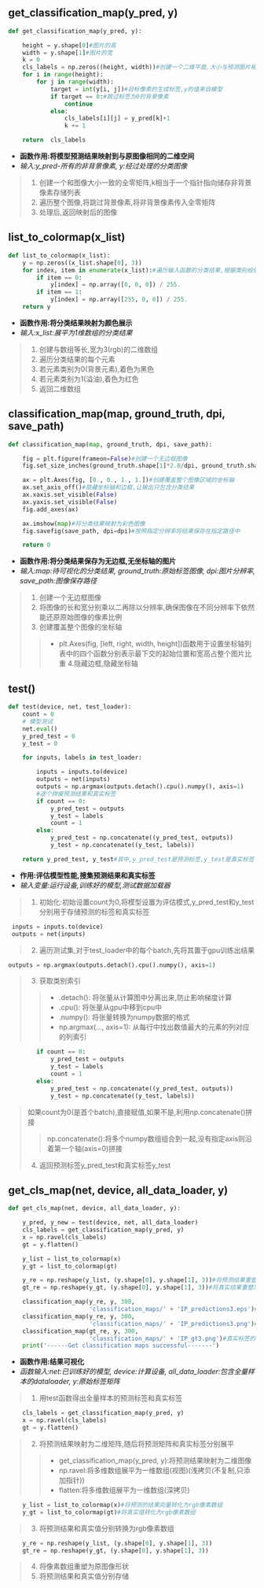 ## get_classification_map(y_pred, y)
```python
def get_classification_map(y_pred, y):

    height = y.shape[0]#图片的高
    width = y.shape[1]#图片的宽
    k = 0
    cls_labels = np.zeros((height, width))#创建一个二维平面,大小与预测图片相同
    for i in range(height):
        for j in range(width):
            target = int(y[i, j])#目标像素的生成标签,y的值来自模型
            if target == 0:#跳过标签为0的背景像素
                continue
            else:
                cls_labels[i][j] = y_pred[k]+1
                k += 1

    return  cls_labels
```
- **函数作用:将模型预测结果映射到与原图像相同的二维空间**
- *输入:y_pred-所有的非背景像素, y:经过处理的分类图像*
> 1. 创建一个和图像大小一致的全零矩阵,k相当于一个指针指向储存非背景像素存储列表
> 2. 遍历整个图像,将跳过背景像素,将非背景像素传入全零矩阵
> 3. 处理后,返回映射后的图像

## list_to_colormap(x_list)
```python
def list_to_colormap(x_list):
    y = np.zeros((x_list.shape[0], 3))
    for index, item in enumerate(x_list):#遍历输入函数的分类结果,根据类别给像素逐个着色
        if item == 0:
            y[index] = np.array([0, 0, 0]) / 255.
        if item == 1:
            y[index] = np.array([255, 0, 0]) / 255.
    return y
```
- **函数作用:将分类结果映射为颜色展示**
- *输入:x_list:展平为1维数组的分类结果*
>1. 创建与数组等长,宽为3(rgb)的二维数组
>2. 遍历分类结果的每个元素
>3. 若元素类别为0(背景元素),着色为黑色
>4. 若元素类别为1(溢油),着色为红色
>5. 返回二维数组

## classification_map(map, ground_truth, dpi, save_path)
```python
def classification_map(map, ground_truth, dpi, save_path):

    fig = plt.figure(frameon=False)#创建一个无边框图像
    fig.set_size_inches(ground_truth.shape[1]*2.0/dpi, ground_truth.shape[0]*2.0/dpi)#根据原始图像尺寸设置图像大小

    ax = plt.Axes(fig, [0., 0., 1., 1.])#创建覆盖整个图像区域的坐标轴
    ax.set_axis_off()#隐藏坐标轴和边框,让输出只包含分类结果
    ax.xaxis.set_visible(False)
    ax.yaxis.set_visible(False)
    fig.add_axes(ax)

    ax.imshow(map)#将分类结果映射为彩色图像
    fig.savefig(save_path, dpi=dpi)#按照指定分辨率将结果保存在指定路径中

    return 0
```
- **函数作用:将分类结果保存为无边框,无坐标轴的图片**
- *输入:map:待可视化的分类结果, ground_truth:原始标签图像, dpi:图片分辨率, save_path:图像保存路径*
> 1. 创建一个无边框图像
> 2. 将图像的长和宽分别乘以二再除以分辨率,确保图像在不同分辨率下依然能还原原始图像的像素比例
> 3. 创建覆盖整个图像的坐标轴
>> - plt.Axes(fig, [left, right, width, height])函数用于设置坐标轴列表中的四个函数分别表示最下交的起始位置和宽高占整个图片比重
> 4.隐藏边框,隐藏坐标轴

## test()
```python
def test(device, net, test_loader):
    count = 0
    # 模型测试
    net.eval()
    y_pred_test = 0
    y_test = 0

    for inputs, labels in test_loader:

        inputs = inputs.to(device)
        outputs = net(inputs)
        outputs = np.argmax(outputs.detach().cpu().numpy(), axis=1)
        #逐个拼接预测结果和真实标签
        if count == 0:
            y_pred_test = outputs
            y_test = labels
            count = 1
        else:
            y_pred_test = np.concatenate((y_pred_test, outputs))
            y_test = np.concatenate((y_test, labels))

    return y_pred_test, y_test#其中,y_pred_test是预测标签,y_test是真实标签
```
- **作用:评估模型性能,搜集预测结果和真实标签**
- *输入变量:运行设备,训练好的模型,测试数据加载器*
>1. 初始化:初始设置count为0,将模型设置为评估模式,y_pred_test和y_test分别用于存储预测的标签和真实标签
```python
 inputs = inputs.to(device)
 outputs = net(inputs)
```
>2. 遍历测试集,对于test_loader中的每个batch,先将其置于gpu训练出结果
```python
outputs = np.argmax(outputs.detach().cpu().numpy(), axis=1)
```
>3. 获取类别索引
>>- .detach(): 将张量从计算图中分离出来,防止影响梯度计算
>>- .cpu(): 将张量从gpu中移到cpu中
>>- .numpy(): 将张量转换为numpy数据的格式
>>- np.argmax(..., axis=1): 从每行中找出数值最大的元素的列对应的列索引
```python
        if count == 0:
            y_pred_test = outputs
            y_test = labels
            count = 1
        else:
            y_pred_test = np.concatenate((y_pred_test, outputs))
            y_test = np.concatenate((y_test, labels))

```
>如果count为0(是首个batch),直接赋值,如果不是,利用np.concatenate()拼接
>> np.concatenate():将多个numpy数组组合到一起,没有指定axis则沿着第一个轴(axis=0)拼接
>4. 返回预测标签y_pred_test和真实标签y_test

## get_cls_map(net, device, all_data_loader, y)
```python
def get_cls_map(net, device, all_data_loader, y):

    y_pred, y_new = test(device, net, all_data_loader)
    cls_labels = get_classification_map(y_pred, y)
    x = np.ravel(cls_labels)
    gt = y.flatten()

    y_list = list_to_colormap(x)
    y_gt = list_to_colormap(gt)

    y_re = np.reshape(y_list, (y.shape[0], y.shape[1], 3))#将预测结果重塑为原先形状
    gt_re = np.reshape(y_gt, (y.shape[0], y.shape[1], 3))#将真实结果重塑为原先形状

    classification_map(y_re, y, 300,
                       'classification_maps/' + 'IP_predictions3.eps')#预测结果的彩色分类图(矢量图)
    classification_map(y_re, y, 300,
                       'classification_maps/' + 'IP_predictions3.png')#预测结果的彩色分类图(像素图)
    classification_map(gt_re, y, 300,
                       'classification_maps/' + 'IP_gt3.png')#真实标签的彩色分类图
    print('------Get classification maps successful-------')
```
- **函数作用:结果可视化**
- *函数输入:net:已训练好的模型, device:计算设备, all_data_loader:包含全量样本的dataloader, y:原始标签矩阵*
>1. 用test函数得出全量样本的预测标签和真实标签
```python
    cls_labels = get_classification_map(y_pred, y)
    x = np.ravel(cls_labels)
    gt = y.flatten()
```
>2. 将预测结果映射为二维矩阵,随后将预测矩阵和真实标签分别展平
>> - get_classification_map(y_pred, y):将预测结果映射为二维图像
>> - np.ravel:将多维数组展平为一维数组(视图)(浅拷贝(不复制,只添加指针))
>> - flatten:将多维数组展平为一维数组(深拷贝)
```python
    y_list = list_to_colormap(x)#将预测的结果向量转化为rgb像素数组
    y_gt = list_to_colormap(gt)#将真实值转化为rgb像素数组
```
>3. 将预测结果和真实值分别转换为rgb像素数组
```python
    y_re = np.reshape(y_list, (y.shape[0], y.shape[1], 3))
    gt_re = np.reshape(y_gt, (y.shape[0], y.shape[1], 3))
```
>4. 将像素数组重塑为原图像形状
>5. 将预测结果和真实值分别存储